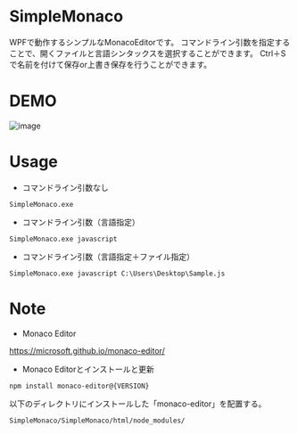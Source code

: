# SimpleMonaco
WPFで動作するシンプルなMonacoEditorです。
コマンドライン引数を指定することで、開くファイルと言語シンタックスを選択することができます。
Ctrl＋Sで名前を付けて保存or上書き保存を行うことができます。

# DEMO
![image](https://user-images.githubusercontent.com/54029057/163654918-57e2ea5d-13b9-47aa-bce0-32c6953c31b8.png)

# Usage
- コマンドライン引数なし
```
SimpleMonaco.exe
```
- コマンドライン引数（言語指定）
```
SimpleMonaco.exe javascript
```
- コマンドライン引数（言語指定＋ファイル指定）
```
SimpleMonaco.exe javascript C:\Users\Desktop\Sample.js
```

# Note
- Monaco Editor

https://microsoft.github.io/monaco-editor/

- Monaco Editorとインストールと更新
```
npm install monaco-editor@{VERSION}
```
以下のディレクトリにインストールした「monaco-editor」を配置する。
```
SimpleMonaco/SimpleMonaco/html/node_modules/
```
